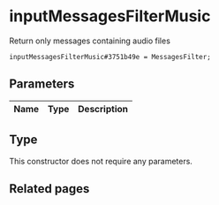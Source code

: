 # inputMessagesFilterMusic
Return only messages containing audio files

```
inputMessagesFilterMusic#3751b49e = MessagesFilter;
```

## Parameters
| Name | Type | Description |
| ---- | :----: | ----------- |


## Type
This constructor does not require any parameters.

## Related pages
